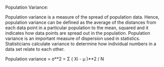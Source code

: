 Population Variance:

Population variance is a measure of the spread of population data. Hence, population variance can be defined as the average of the distances from each data point in a particular population to the mean, squared and it indicates how data points are spread out in the population. Population variance is an important measure of dispersion used in statistics. Statisticians calculate variance to determine how individual numbers in a data set relate to each other.

Population variance = σ**2 = Σ ( Xi - μ )**2 / N